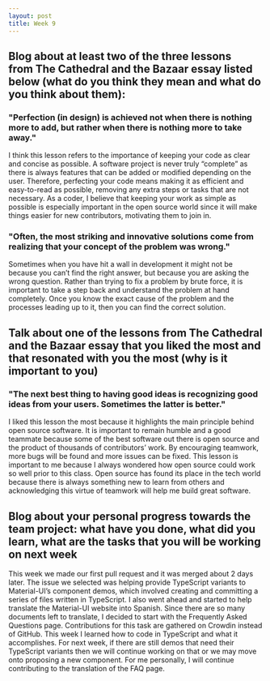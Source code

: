 ```yaml
---
layout: post
title: Week 9
---
```


## Blog about at least two of the three lessons from The Cathedral and the Bazaar essay listed below (what do you think they mean and what do you think about them):

### "Perfection (in design) is achieved not when there is nothing more to add, but rather when there is nothing more to take away."

I think this lesson refers to the importance of keeping your code as clear and concise as possible. A software project is never truly “complete” as there is always features that can be added or modified depending on the user. Therefore, perfecting your code means making it as efficient and easy-to-read as possible, removing any extra steps or tasks that are not necessary. As a coder, I believe that keeping your work as simple as possible is especially important in the open source world since it will make things easier for new contributors, motivating them to join in.

### "Often, the most striking and innovative solutions come from realizing that your concept of the problem was wrong."

Sometimes when you have hit a wall in development it might not be because you can’t find the right answer, but because you are asking the wrong question. Rather than trying to fix a problem by brute force, it is important to take a step back and understand the problem at hand completely. Once you know the exact cause of the problem and the processes leading up to it, then you can find the correct solution. 

## Talk about one of the lessons from The Cathedral and the Bazaar essay that you liked the most and that resonated with you the most (why is it important to you)

### "The next best thing to having good ideas is recognizing good ideas from your users. Sometimes the latter is better."

I liked this lesson the most because it highlights the main principle behind open source software. It is important to remain humble and a good teammate because some of the best software out there is open source and the product of thousands of contributors’ work. By encouraging teamwork, more bugs will be found and more issues can be fixed. This lesson is important to me because I always wondered how open source could work so well prior to this class. Open source has found its place in the tech world because there is always something new to learn from others and acknowledging this virtue of teamwork will help me build great software. 

## Blog about your personal progress towards the team project: what have you done, what did you learn, what are the tasks that you will be working on next week

This week we made our first pull request and it was merged about 2 days later. The issue we selected was helping provide TypeScript variants to Material-UI’s component demos, which involved creating and committing a series of files written in TypeScript. I also went ahead and started to help translate the Material-UI website into Spanish. Since there are so many documents left to translate, I decided to start with the Frequently Asked Questions page. Contributions for this task are gathered on Crowdin instead of GitHub. This week I learned how to code in TypeScript and what it accomplishes. For next week, if there are still demos that need their TypeScript variants then we will continue working on that or we may move onto proposing a new component. For me personally, I will continue contributing to the translation of the FAQ page.
